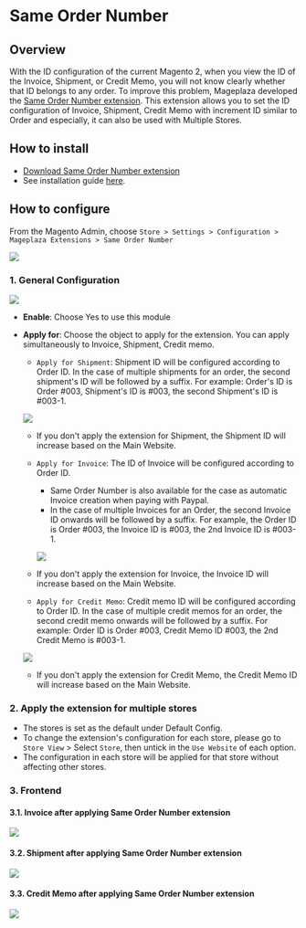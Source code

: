 # Same Order Number

## Overview

With the ID configuration of the current Magento 2, when you view the ID of the Invoice, Shipment, or Credit Memo, you will not know clearly whether that ID belongs to any order. To improve this problem, Mageplaza developed the [Same Order Number extension](https://www.mageplaza.com/magento-2-same-order-number/). This extension allows you to set the ID configuration of Invoice, Shipment, Credit Memo with increment ID similar to Order and especially, it can also be used with Multiple Stores.

## How to install

- [Download Same Order Number extension](https://www.mageplaza.com/magento-2-same-order-number/)
- See installation guide [here](https://www.mageplaza.com/install-magento-2-extension/). 

## How to configure

From the Magento Admin, choose `Store > Settings > Configuration > Mageplaza Extensions > Same Order Number`

![](https://i.imgur.com/RJtzbSY.png)

### 1. General Configuration

![](https://i.imgur.com/ibkyChH.png)

- **Enable**: Choose Yes to use this module
- **Apply for**: Choose the object to apply for the extension. You can apply simultaneously to Invoice, Shipment, Credit memo.
  - `Apply for Shipment`: Shipment ID will be configured according to Order ID. In the case of multiple shipments for an order, the second shipment's ID will be followed by a suffix. For example: Order's ID is Order #003, Shipment's ID is #003, the second Shipment's ID is #003-1.
  
  ![](https://i.imgur.com/A0Iz71l.png)
  
  
  - If you don't apply the extension for Shipment, the Shipment ID will increase based on the Main Website.
  - `Apply for Invoice`: The ID of Invoice will be configured according to Order ID.
    - Same Order Number is also available for the case as automatic Invoice creation when paying with Paypal.
    - In the case of multiple Invoices for an Order, the second Invoice ID onwards will be followed by a suffix. For example, the Order ID is Order #003, the Invoice ID is #003, the 2nd Invoice ID is #003-1.
    
    ![](https://i.imgur.com/venMMt6.png)
    
    
  - If you don't apply the extension for Invoice, the Invoice ID will increase based on the Main Website.
  - `Apply for Credit Memo`: Credit memo ID will be configured according to Order ID. In the case of multiple credit memos for an order, the second credit memo onwards will be followed by a suffix. For example: Order ID is Order #003, Credit Memo ID #003, the 2nd Credit Memo is #003-1.
  
  ![](https://i.imgur.com/r1xsiOT.png)

  - If you don't apply the extension for Credit Memo, the Credit Memo ID will increase based on the Main Website.
  
### 2. Apply the extension for multiple stores

- The stores is set as the default under Default Config.
- To change the extension's configuration for each store, please go to `Store View` > Select `Store`, then untick in the `Use Website` of each option.
- The configuration in each store will be applied for that store without affecting other stores.

### 3. Frontend
#### 3.1. Invoice after applying Same Order Number extension

![](https://i.imgur.com/K2UiXH7.png)
  
#### 3.2. Shipment after applying Same Order Number extension

![](https://i.imgur.com/LkZlFLm.png)

#### 3.3. Credit Memo after applying Same Order Number extension

![](https://i.imgur.com/MenMo0l.png)






